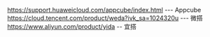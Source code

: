 https://support.huaweicloud.com/appcube/index.html --- Appcube
https://cloud.tencent.com/product/weda?ivk_sa=1024320u --- 微搭
https://www.aliyun.com/product/yida -- 宜搭